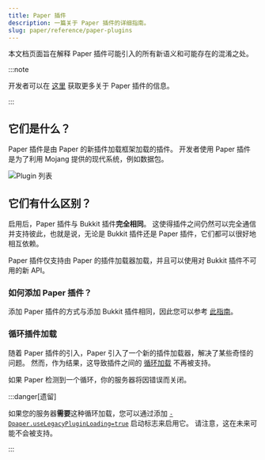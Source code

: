 ```yaml
---
title: Paper 插件
description: 一篇关于 Paper 插件的详细指南。
slug: paper/reference/paper-plugins
---
```


本文档页面旨在解释 Paper 插件可能引入的所有新语义和可能存在的混淆之处。

:::note

开发者可以在 [这里](/paper/dev/getting-started/paper-plugins) 获取更多关于 Paper 插件的信息。

:::

## 它们是什么？

Paper 插件是由 Paper 的新插件加载框架加载的插件。
开发者使用 Paper 插件是为了利用 Mojang 提供的现代系统，例如数据包。

![Plugin 列表](./assets/plugin-list.png)

## 它们有什么区别？

启用后，Paper 插件与 Bukkit 插件**完全相同**。
这使得插件之间仍然可以完全通信并支持彼此，也就是说，无论是 Bukkit 插件还是 Paper 插件，它们都可以很好地相互依赖。

Paper 插件仅支持由 Paper 的插件加载器加载，并且可以使用对 Bukkit 插件不可用的新 API。

### 如何添加 Paper 插件？

添加 Paper 插件的方式与添加 Bukkit 插件相同，因此您可以参考 [此指南](/paper/adding-plugins)。

### 循环插件加载

随着 Paper 插件的引入，Paper 引入了一个新的插件加载器，解决了某些奇怪的问题。
然而，作为结果，这导致插件之间的 [循环加载](/paper/dev/getting-started/paper-plugins#cyclic-plugin-loading) 不再被支持。

如果 Paper 检测到一个循环，你的服务器将因错误而关闭。

:::danger[遗留]

如果您的服务器**需要**这种循环加载，您可以通过添加 [`-Dpaper.useLegacyPluginLoading=true`](/paper/reference/system-properties#paperuselegacypluginloading) 启动标志来启用它。
请注意，这在未来可能不会被支持。

:::
